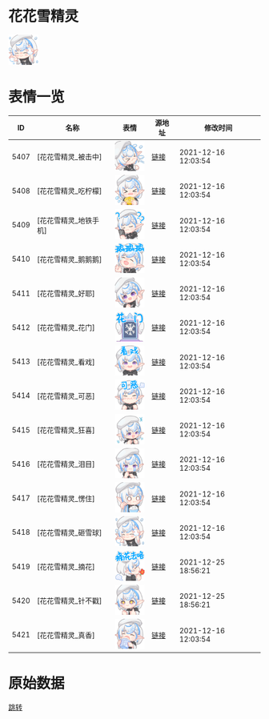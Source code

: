 # 花花雪精灵

<img src="./cover.png" height="60" alt="cover" />

# 表情一览

|ID|名称|表情|源地址|修改时间|
|----|----|----|----|----|
|5407|[花花雪精灵_被击中]|<img src="./pic/005407_%5B花花雪精灵_被击中%5D.png" height="60" alt="被击中"/>|[链接](http://i0.hdslb.com/bfs/emote/e1234de4881d071130c9f6865375054e6abe393c.png)|2021-12-16 12:03:54|
|5408|[花花雪精灵_吃柠檬]|<img src="./pic/005408_%5B花花雪精灵_吃柠檬%5D.png" height="60" alt="吃柠檬"/>|[链接](http://i0.hdslb.com/bfs/emote/fada763b44cca40dfc84be60cf06be2822134a49.png)|2021-12-16 12:03:54|
|5409|[花花雪精灵_地铁手机]|<img src="./pic/005409_%5B花花雪精灵_地铁手机%5D.png" height="60" alt="地铁手机"/>|[链接](http://i0.hdslb.com/bfs/emote/2b8ff8f728ba33daa4524ca842cbaab985bd5284.png)|2021-12-16 12:03:54|
|5410|[花花雪精灵_鹅鹅鹅]|<img src="./pic/005410_%5B花花雪精灵_鹅鹅鹅%5D.png" height="60" alt="鹅鹅鹅"/>|[链接](http://i0.hdslb.com/bfs/emote/0858cf9b881464fbe075e2f07c361da415740426.png)|2021-12-16 12:03:54|
|5411|[花花雪精灵_好耶]|<img src="./pic/005411_%5B花花雪精灵_好耶%5D.png" height="60" alt="好耶"/>|[链接](http://i0.hdslb.com/bfs/emote/d250d6b576ec919a2760e071a5f955295eceb85a.png)|2021-12-16 12:03:54|
|5412|[花花雪精灵_花门]|<img src="./pic/005412_%5B花花雪精灵_花门%5D.png" height="60" alt="花门"/>|[链接](http://i0.hdslb.com/bfs/emote/d2d8a89b6455a2483f57940b73a72428584006e9.png)|2021-12-16 12:03:54|
|5413|[花花雪精灵_看戏]|<img src="./pic/005413_%5B花花雪精灵_看戏%5D.png" height="60" alt="看戏"/>|[链接](http://i0.hdslb.com/bfs/emote/ae78ac0c26f051c7a932cb7ab7c31f153d6d629c.png)|2021-12-16 12:03:54|
|5414|[花花雪精灵_可恶]|<img src="./pic/005414_%5B花花雪精灵_可恶%5D.png" height="60" alt="可恶"/>|[链接](http://i0.hdslb.com/bfs/emote/59c77639801d37a859981579597e6e30d83ebfab.png)|2021-12-16 12:03:54|
|5415|[花花雪精灵_狂喜]|<img src="./pic/005415_%5B花花雪精灵_狂喜%5D.png" height="60" alt="狂喜"/>|[链接](http://i0.hdslb.com/bfs/emote/bae4421968d5b96ed2e40cefb9481b7ddbacf05b.png)|2021-12-16 12:03:54|
|5416|[花花雪精灵_泪目]|<img src="./pic/005416_%5B花花雪精灵_泪目%5D.png" height="60" alt="泪目"/>|[链接](http://i0.hdslb.com/bfs/emote/554a1b2c16f5dfff3b9b20e75ecd5270708b1ac1.png)|2021-12-16 12:03:54|
|5417|[花花雪精灵_愣住]|<img src="./pic/005417_%5B花花雪精灵_愣住%5D.png" height="60" alt="愣住"/>|[链接](http://i0.hdslb.com/bfs/emote/0229f7dbebd9cd9a7a63d86175d8a67a3faea319.png)|2021-12-16 12:03:54|
|5418|[花花雪精灵_砸雪球]|<img src="./pic/005418_%5B花花雪精灵_砸雪球%5D.png" height="60" alt="砸雪球"/>|[链接](http://i0.hdslb.com/bfs/emote/dee140addab485acdd0af0069c8e9dc2281d1d75.png)|2021-12-16 12:03:54|
|5419|[花花雪精灵_摘花]|<img src="./pic/005419_%5B花花雪精灵_摘花%5D.png" height="60" alt="摘花"/>|[链接](http://i0.hdslb.com/bfs/emote/69ea2341125518e0f8e1e43ad54f2a674bfe372b.png)|2021-12-25 18:56:21|
|5420|[花花雪精灵_针不戳]|<img src="./pic/005420_%5B花花雪精灵_针不戳%5D.png" height="60" alt="针不戳"/>|[链接](http://i0.hdslb.com/bfs/emote/2b464e553e373979f0e5453bc7b170c1e8d19bd7.png)|2021-12-25 18:56:21|
|5421|[花花雪精灵_真香]|<img src="./pic/005421_%5B花花雪精灵_真香%5D.png" height="60" alt="真香"/>|[链接](http://i0.hdslb.com/bfs/emote/a756349a115eaeee4ec27502e466dbb3c0d46cdc.png)|2021-12-16 12:03:54|

# 原始数据

[跳转](./raw.json)

